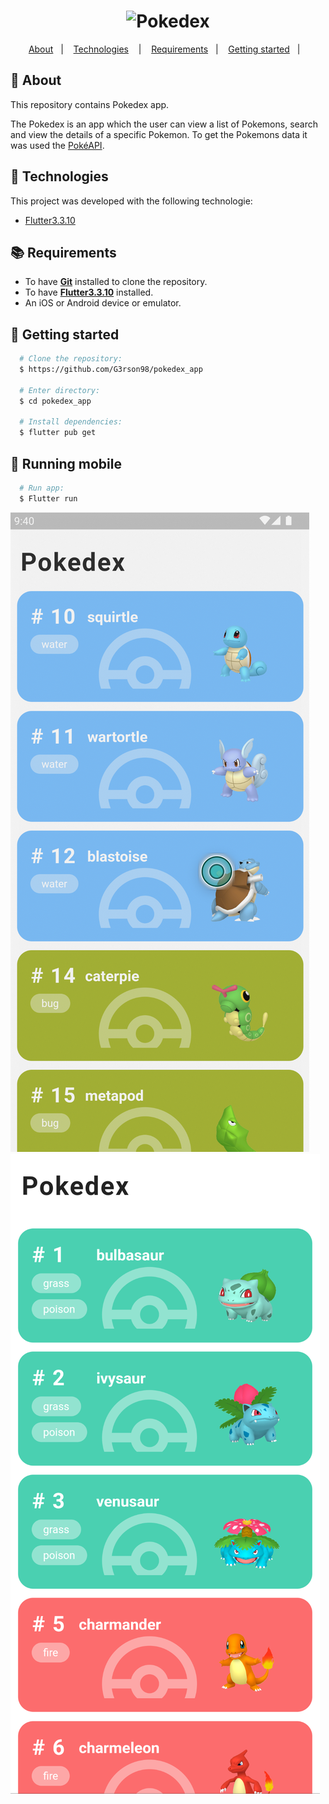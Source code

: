 <h1 align="center">
  <img alt="Pokedex" src="https://ik.imagekit.io/hwyksvj4iv/pokedex_N_WgWrJK0s.png" width="250px" />
</h1>

<p align="center">
  <a href="#page_with_curl-about">About</a>&nbsp;&nbsp;&nbsp;|&nbsp;&nbsp;&nbsp;
  <a href="#hammer-technologies">Technologies</a>
  &nbsp;&nbsp;&nbsp;|&nbsp;&nbsp;&nbsp;
  <a href="#books-requirements">Requirements</a>&nbsp;&nbsp;&nbsp;|&nbsp;&nbsp;&nbsp;
  <a href="#rocket-getting-started">Getting started</a>&nbsp;&nbsp;&nbsp;|&nbsp;&nbsp;&nbsp;
</p>

## :page_with_curl: About
This repository contains Pokedex app.

The Pokedex is an app which the user can view a list of Pokemons, search and view the details of a specific Pokemon. To get the Pokemons data it was used the [PokéAPI](https://pokeapi.co/).

## :hammer: Technologies

This project was developed with the following technologie:

- [Flutter3.3.10](https://docs.flutter.dev/development/tools/sdk/releases?tab=macos)

## :books: Requirements
- To have [**Git**](https://git-scm.com/) installed to clone the repository.
- To have [**Flutter3.3.10**](https://docs.flutter.dev/development/tools/sdk/releases?tab=macos) installed.
- An iOS or Android device or emulator.

## :rocket: Getting started
``` bash
  # Clone the repository:
  $ https://github.com/G3rson98/pokedex_app

  # Enter directory:
  $ cd pokedex_app
  
  # Install dependencies:
  $ flutter pub get
```

## :iphone: Running mobile
```bash
  # Run app:
  $ Flutter run
```

![](docs/1.png)
![](docs/2.png)